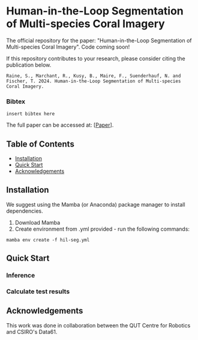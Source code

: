 # Human-in-the-Loop Segmentation of Multi-species Coral Imagery

The official repository for the paper: "Human-in-the-Loop Segmentation of Multi-species Coral Imagery".  Code coming soon!

If this repository contributes to your research, please consider citing the publication below.

```
Raine, S., Marchant, R., Kusy, B., Maire, F., Suenderhauf, N. and Fischer, T. 2024. Human-in-the-Loop Segmentation of Multi-species Coral Imagery.  
```

### Bibtex
```
insert bibtex here

```

The full paper can be accessed at: \[[Paper]()].

## Table of Contents
- [Installation](#installation)
- [Quick Start](#quick-start)
- [Acknowledgements](#acknowledgements)

<a name="installation"></a>
## Installation
We suggest using the Mamba (or Anaconda) package manager to install dependencies.

1. Download Mamba
2. Create environment from .yml provided - run the following commands:

```mamba env create -f hil-seg.yml```


<a name="quick-start"></a>
## Quick Start 



### Inference

### Calculate test results



<a name="acknowledgements"></a>
## Acknowledgements
This work was done in collaboration between the QUT Centre for Robotics and CSIRO's Data61. 


